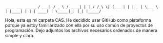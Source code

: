 ``` ____ ___ _____ / ___| / _ \ / ____| | | / /_\ \| (___ | | | _ | \___ \ | |____| | | | ____) | \_____|_| |_| |_____/ ``` 

Hola, esta es mi carpeta CAS. He decidido usar GitHub como plataforma porque ya estoy familiarizado con ella por su uso común de proyectos de programación. Dejo adjuntos los archivos necesarios ordenados de manera simple y clara.
